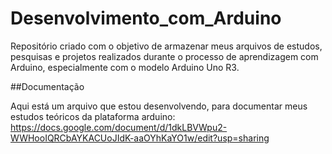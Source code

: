 # Desenvolvimento_com_Arduino
Repositório criado com o objetivo de armazenar meus arquivos de estudos, pesquisas e projetos realizados durante o processo de aprendizagem com Arduino, especialmente com o modelo Arduino Uno R3.

##Documentação</p>
Aqui está um arquivo que estou desenvolvendo, para documentar meus estudos teóricos da plataforma arduino: 
https://docs.google.com/document/d/1dkLBVWpu2-WWHooIQRCbAYKACUoJIdK-aaOYhKaYO1w/edit?usp=sharing
